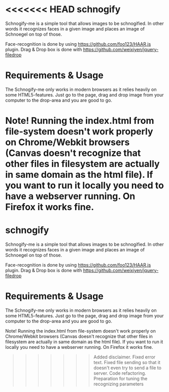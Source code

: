<<<<<<< HEAD
schnogify
=========

Schnogify-me is a simple tool that allows images to be schnogified. In other words it recognizes faces in a given image and places an image of Schnoegel on top of those.

Face-recognition is done by using https://github.com/foo123/HAAR.js plugin. Drag & Drop box is done with https://github.com/weixiyen/jquery-filedrop

Requirements & Usage
=========

The Schnogify-me only works in modern browsers as it relies heavily on some HTML5-features. Just go to the page, drag and drop image from your computer to the drop-area and you are good to go.

Note! Running the index.html from file-system doesn't work properly on Chrome/Webkit browsers (Canvas doesn't recognize that other files in filesystem are actually in same domain as the html file). If you want to run it locally you need to have a webserver running. On Firefox it works fine.
=======
schnogify
=========

Schnogify-me is a simple tool that allows images to be schnogified. In other words it recognizes faces in a given image and places an image of Schnoegel on top of those.

Face-recognition is done by using https://github.com/foo123/HAAR.js plugin. Drag & Drop box is done with https://github.com/weixiyen/jquery-filedrop

Requirements & Usage
=========

The Schnogify-me only works in modern browsers as it relies heavily on some HTML5-features. Just go to the page, drag and drop image from your computer to the drop-area and you are good to go.

Note! Running the index.html from file-system doesn't work properly on Chrome/Webkit browsers (Canvas doesn't recognize that other files in filesystem are actually in same domain as the html file). If you want to run it locally you need to have a webserver running. On Firefox it works fine.
>>>>>>> Added disclaimer. Fixed error text. Fixed file sending so that it doesn't even try to send a file to server. Code refactoring. Preparation for tuning the recognizing parameters
